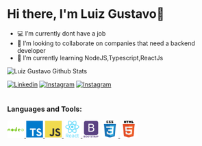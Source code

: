 # Hi there, I'm Luiz Gustavo👋

- 💻 I’m currently dont have a job
- 👯 I’m looking to collaborate on companies that need a backend developer
- 🌱 I’m currently learning NodeJS,Typescript,ReactJs

![Luiz Gustavo Github Stats](https://github-readme-stats.vercel.app/api?username=Zendered&show_icons=true&theme=midnight-purple)


[![Linkedin](https://img.shields.io/badge/-Linkedin-060606?style=flat&labelColor=0D0D0D&logo=Linkedin&Color=white)](https://www.linkedin.com/in/luiz-gustavo-rezende-da-silva-480aa2165)  [![Instagram](https://img.shields.io/badge/-Instagram-060606?style=flat&labelColor=0D0D0D&logo=Instagram&Color=white)](https://www.instagram.com/luizgustavo0_0/) [![Instagram](https://img.shields.io/badge/%F0%9F%9A%80-perfil%20rocketseat-blueviolet)](luiz-gustavo-07614) 


#
<h3 align="left">Languages and Tools: </h3
<p align="left">
  <a href="https://nodejs.org/" target="_blank"> <img src="https://raw.githubusercontent.com/devicons/devicon/master/icons/nodejs/nodejs-plain-wordmark.svg" alt="bootstrap" width="40" height="40"/> </a> 
  <a href="https://www.typescriptlang.org/" target="_blank"> <img src="https://raw.githubusercontent.com/devicons/devicon/master/icons/typescript/typescript-original.svg" alt="typescript" width="40" height="40"/> </a>
<a href="https://developer.mozilla.org/en-US/docs/Web/JavaScript" target="_blank"> <img src="https://raw.githubusercontent.com/devicons/devicon/master/icons/javascript/javascript-original.svg" alt="javascript" width="40" height="40"/> </a>	
<a href="https://reactjs.org/" target="_blank"> <img src="https://raw.githubusercontent.com/devicons/devicon/master/icons/react/react-original-wordmark.svg" alt="react" width="40" height="40"/> </a>
<a href="https://getbootstrap.com" target="_blank"> <img src="https://raw.githubusercontent.com/devicons/devicon/master/icons/bootstrap/bootstrap-plain-wordmark.svg" alt="bootstrap" width="40" height="40"/></a>
  <a href="https://www.w3schools.com/css/" target="_blank"> <img src="https://raw.githubusercontent.com/devicons/devicon/master/icons/css3/css3-original-wordmark.svg" alt="css3" width="40" height="40"/> </a>
<a href="https://www.w3.org/html/" target="_blank"> <img src="https://raw.githubusercontent.com/devicons/devicon/master/icons/html5/html5-original-wordmark.svg" alt="html5" width="40" height="40"/> </a> 
</p>

<!--
**Zendered/Zendered** is a ✨ _special_ ✨ repository because its `README.md` (this file) appears on your GitHub profile.

Here are some ideas to get you started:

- 🤔 I’m looking for help with ...
- 💬 Ask me about ...
- 😄 Pronouns: ...
- ⚡ Fun fact: ...
-->
